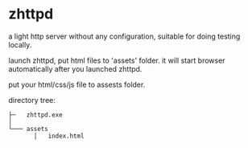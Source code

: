 # zhttpd
a light http server without any configuration, suitable for doing testing locally.

launch zhttpd, put html files to 'assets' folder.
it will start browser automatically after you launched zhttpd.

put your html/css/js file to assests folder.

directory tree:

```text
├─   zhttpd.exe
│
└─── assets
       │   index.html
```
